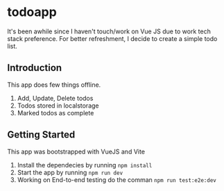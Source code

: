 # todoapp
It's been awhile since I haven't touch/work on Vue JS due to work tech stack preference. For better refreshment, I decide to create a simple todo list.

## Introduction
This app does few things offline.
1. Add, Update, Delete todos
2. Todos stored in localstorage
3. Marked todos as complete

## Getting Started
This app was bootstrapped with VueJS and Vite
1. Install the dependecies by running `npm install`
2. Start the app by running `npm run dev`
3. Working on End-to-end testing do the comman `npm run test:e2e:dev`
